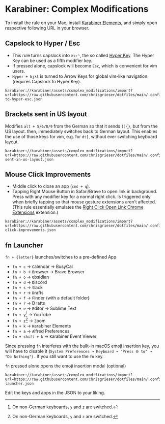 # Karabiner: Complex Modifications

To install the rule on your Mac, install [Karabiner Elements](https://karabiner-elements.pqrs.org/), and simply open respective following URL in your browser.

## Capslock to Hyper / Esc
- This rule turns capslock into `⌘⌥⇧⌃`, the so called [Hyper Key](https://holmberg.io/hyper-key/). The Hyper Key can be used as a fifth modifier key.
- If pressed alone, capslock will become `Esc`, which is convenient for vim users. 
- `Hyper + hjkl` is turned to Arrow Keys for global vim-like navigation (requires Capslock to Hyper Key).

```text
karabiner://karabiner/assets/complex_modifications/import?url=https://raw.githubusercontent.com/chrisgrieser/dotfiles/main/.config/karabiner/assets/complex_modifications/capslock-to-hyper-esc.json
```

## Brackets sent in US layout
Modifies `alt + 5/6/8/9` from the German so that it sends `[]{}`, but from the US layout. then, immediately switches back to German layout. This enables the use of those keys for vim, e.g. for `dt]`, without ever switching keyboard layout.

```text
karabiner://karabiner/assets/complex_modifications/import?url=https://raw.githubusercontent.com/chrisgrieser/dotfiles/main/.config/karabiner/assets/complex_modifications/brackets-sent-in-us-layout.json
```

## Mouse Click Improvements
- Middle click to close an app (`cmd + q`).
- Tapping Right Mouse Button in Safari/Brave to open link in background. Press with any modifier key for a normal right click. Is triggered only when briefly tapping so that mouse gesture extensions aren't affected. (This rule essentially emulates the [Right Click Open Link Chrome Extensions](https://chrome.google.com/webstore/detail/right-click-opens-link-ne/mhjkeimpgjokbjmioglhlngefbddppnn) extension.)

```text
karabiner://karabiner/assets/complex_modifications/import?url=https://raw.githubusercontent.com/chrisgrieser/dotfiles/main/.config/karabiner/assets/complex_modifications/mouse-click-improvements.json
```

## fn Launcher
`fn + {letter}` launches/switches to a pre-defined App
- `fn + c` → `C`alendar → BusyCal
- `fn + b` → `B`rowser → Brave Browser
- `fn + o` → `O`bsidian
- `fn + d` → `D`iscord
- `fn + s` → `S`lack
- `fn + r` → `D`rafts
- `fn + f` → `F`inder (with a default folder)
- `fn + r` → D`r`afts
- `fn + e` → `E`ditor → Sublime Text
- `fn + y`[^1] → `Y`ouTube
- `fn + z`[^1] → `Z`oom
- `fn + k` → `K`arabiner Elements
- `fn + a` → `A`lfred Preferences
- `fn + shift + k` → `K`arabiner Event Viewer

Since pressing `fn` interferes with the built-in macOS emoji insertion key, you will have to disable it (`System Preferences → Keyboard → "Press 🌐 to" → "Do Nothing"`) . If you still want to use the `fn` key.

`fn` pressed alone opens the emoji insertion modal (optional)

```text
karabiner://karabiner/assets/complex_modifications/import?url=https://raw.githubusercontent.com/chrisgrieser/dotfiles/main/.config/karabiner/assets/complex_modifications/fn-launcher.json
```

Edit the keys and apps in the JSON to your liking.

[^1]: On non-German keyboards, `y` and `z` are switched.
